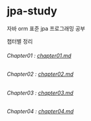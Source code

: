 # jpa-study
자바 orm 표준 jpa 프로그래밍 공부

챕터별 정리

###### Chapter01 : [chapter01.md](./chapter01/chapter01.md)

###### Chapter02 : [chapter02.md](./chapter02/chapter02.md) 

###### Chapter03 : [chapter03.md](./chapter03/chapter03.md) 

###### Chapter04 : [chapter04.md](./chapter04/chapter04.md) 

